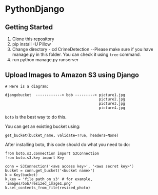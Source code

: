 # PythonDjango
## Getting Started
1. Clone this repository
2. pip install -U Pillow
3. Change directory - cd CrimeDetection
      --Please make sure if you have manage.py in this folder. You can check it using ```tree``` command.
4. run python manage.py runserver
      
## Upload Images to Amazon S3 using Django

    # Here is a diagram:
```
djangobucket  ------------> bob ---------> picture1.jpg
                                           picture2.jpg
                                           picture3.jpg
                                           picture4.jpg
```                                           

  ```boto``` is the best way to do this.

You can get an existing bucket using:

```get_bucket(bucket_name, validate=True, headers=None)```

After installing boto, this code should do what you need to do:

```
from boto.s3.connection import S3Connection
from boto.s3.key import Key

conn = S3Connection('<aws access key>', '<aws secret key>')
bucket = conn.get_bucket('<bucket name>')
k = Key(bucket)
k.key = 'file_path_on_s3' # for example, 'images/bob/resized_image1.png'
k.set_contents_from_file(resized_photo)
```
